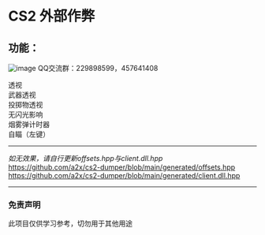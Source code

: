 # CS2 外部作弊
## 功能：
![image](https://github.com/Leg-rings/cs2_external_cheat/assets/90433884/228d3de3-e126-4a62-b52c-066df22aa9c6)
QQ交流群：229898599，457641408

透视  
武器透视  
投掷物透视  
无闪光影响  
烟雾弹计时器  
自瞄（左键）
****
*如无效果，请自行更新offsets.hpp与client.dll.hpp*  
https://github.com/a2x/cs2-dumper/blob/main/generated/offsets.hpp  
https://github.com/a2x/cs2-dumper/blob/main/generated/client.dll.hpp
****
### 免责声明
此项目仅供学习参考，切勿用于其他用途
